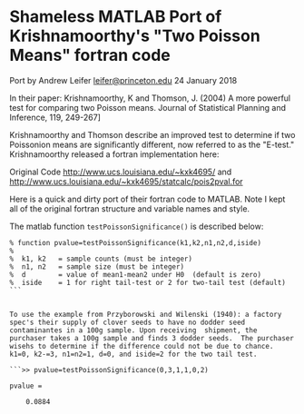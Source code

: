 Shameless MATLAB Port of Krishnamoorthy's "Two Poisson Means" fortran code
==================================================================

Port by Andrew Leifer
leifer@princeton.edu
24 January 2018 

In their paper: Krishnamoorthy, K and Thomson, J. (2004)  A more powerful test for comparing two Poisson means. Journal of  Statistical Planning and Inference, 119, 249-267]

Krishnamoorthy and Thomson describe an improved test to determine if two Poissonion means are significantly different, now referred to as the "E-test." Krishnamoorthy released a fortran implementation here: 

Original Code http://www.ucs.louisiana.edu/~kxk4695/
and http://www.ucs.louisiana.edu/~kxk4695/statcalc/pois2pval.for

Here is a quick and dirty port of  their fortran code to MATLAB. Note I kept all of the original fortran structure and variable names and style. 


The matlab function ```testPoissonSignificance()``` is described below:


```function pvalue=testPoissonSignificance(k1,k2,n1,n2,d,iside)
% function pvalue=testPoissonSignificance(k1,k2,n1,n2,d,iside)
%
%  k1, k2   = sample counts (must be integer)
%  n1, n2   = sample size (must be integer)
%  d        = value of mean1-mean2 under H0  (default is zero)
%  iside    = 1 for right tail-test or 2 for two-tail test (default) ```


To use the example from Przyborowski and Wilenski (1940): a factory spec's their supply of clover seeds to have no dodder seed contaminantes in a 100g sample. Upon receiving  shipment, the purchaser takes a 100g sample and finds 3 dodder seeds.  The purchaser wisehs to determine if the difference could not be due to chance.  k1=0, k2-=3, n1=n2=1, d=0, and iside=2 for the two tail test.

```>> pvalue=testPoissonSignificance(0,3,1,1,0,2)

pvalue =

    0.0884


 